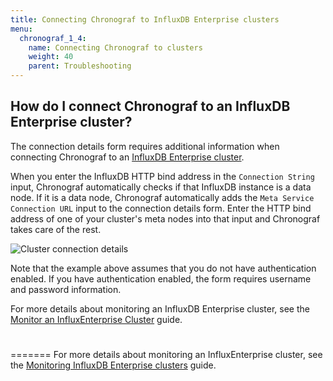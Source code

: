 ```yaml
---
title: Connecting Chronograf to InfluxDB Enterprise clusters
menu:
  chronograf_1_4:
    name: Connecting Chronograf to clusters
    weight: 40
    parent: Troubleshooting
---
```



## How do I connect Chronograf to an InfluxDB Enterprise cluster?

The connection details form requires additional information when connecting Chronograf to an [InfluxDB Enterprise cluster](https://docs.influxdata.com/enterprise_influxdb/latest/).

When you enter the InfluxDB HTTP bind address in the `Connection String` input, Chronograf automatically checks if that InfluxDB instance is a data node.
If it is a data node, Chronograf automatically adds the `Meta Service Connection URL` input to the connection details form.
Enter the HTTP bind address of one of your cluster's meta nodes into that input and Chronograf takes care of the rest.

![Cluster connection details](/img/chronograf/v1.4/faq-cluster-connection.png)

Note that the example above assumes that you do not have authentication enabled.
If you have authentication enabled, the form requires username and password information.

For more details about monitoring an InfluxDB Enterprise cluster, see the [Monitor an InfluxEnterprise Cluster](/chronograf/latest/guides/monitoring-influxenterprise-clusters/) guide.



#
=======
For more details about monitoring an InfluxEnterprise cluster, see the [Monitoring InfluxDB Enterprise clusters](/chronograf/latest/guides/monitoring-influxenterprise-clusters/) guide.
